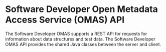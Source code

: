 <!-- SPDX-License-Identifier: CC-BY-4.0 -->
<!-- Copyright Contributors to the ODPi Egeria project. -->

# Software Developer Open Metadata Access Service (OMAS) API

The Software Developer OMAS supports a REST API for requests for information about data structures and test data.
The Software Developer OMAS API provides the shared Java classes between the
server and client.